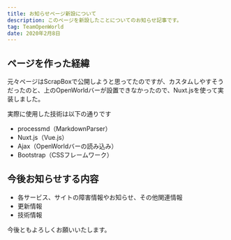 ```yaml
---
title: お知らせページ新設について
description: このページを新設したことについてのお知らせ記事です。
tag: TeamOpenWorld
date: 2020年2月8日
---
```

## ページを作った経緯

元々ページはScrapBoxで公開しようと思ってたのですが、カスタムしやすそうだったのと、上のOpenWorldバーが設置できなかったので、Nuxt.jsを使って実装しました。

実際に使用した技術は以下の通りです

- processmd（MarkdownParser）
- Nuxt.js（Vue.js）
- Ajax（OpenWorldバーの読み込み）
- Bootstrap（CSSフレームワーク）



## 今後お知らせする内容

- 各サービス、サイトの障害情報やお知らせ、その他関連情報
- 更新情報
- 技術情報



今後ともよろしくお願いいたします。